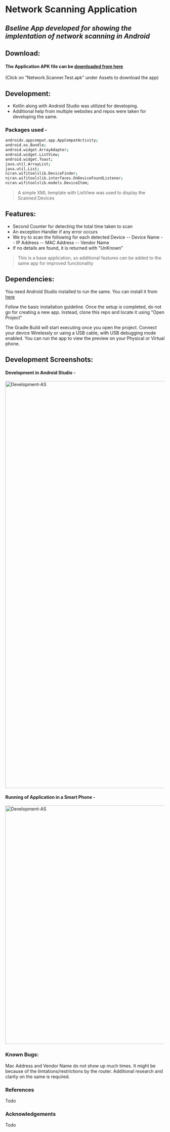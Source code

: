# Network Scanning Application
## _Bseline App developed for showing the implentation of network scanning in Android_

## Download:
#### The Application APK file can be [downloaded from here](https://github.com/felirox/Android-Network-Scanner/releases/tag/v1.0)
(Click on "Network.Scanner.Test.apk" under Assets to download the app)

## Development:

- Kotlin along with Android Studio was utilized for developing. 
- Additional help from multiple websites and repos were taken for developing the same.
### Packages used - 

```sh
androidx.appcompat.app.AppCompatActivity;
android.os.Bundle;
android.widget.ArrayAdapter;
android.widget.ListView;
android.widget.Toast;
java.util.ArrayList;
java.util.List;
niran.wifitoolslib.DeviceFinder;
niran.wifitoolslib.interfaces.OnDeviceFoundListener;
niran.wifitoolslib.models.DeviceItem;
```
> A simple XML template with ListView was used to display the Scanned Devices
## Features:

- Second Counter for detecting the total time taken to scan
- An exception Handler if any error occurs
- We try to scan the following for each detected Device
-- Device Name
-- IP Address
-- MAC Address
-- Vendor Name
- If no details are found, it is returned with "UnKnown"

> This is a base application, so additional features can be added to the same app for improved functionality

## Dependencies:

You need Android Studio installed to run the same. You can install it from [here](https://developer.android.com/studio)

Follow the basic installation guideline. 
Once the setup is completed, do not go for creating a new app. Instead, clone this repo and locate it using "Open Project"

The Gradle Build will start executing once you open the project. 
Connect your device Wirelessly or uaing a USB cable, with USB debugging mode enabled. 
You can run the app to view the preview on your Physical or Virtual phone.

## Development Screenshots:

#### Development in Android Studio - 

<img width="1280" alt="Development-AS" src="https://user-images.githubusercontent.com/52323747/155201656-9674c780-4abb-4468-bbb8-55f845180517.png">

#### Running of Application in a Smart Phone - 
<img height="750" alt="Development-AS" src="https://user-images.githubusercontent.com/52323747/155201786-c1129763-cbb8-4976-af34-781b4e294872.jpeg">

### Known Bugs: 
Mac Address and Vendor Name do not show up much times. It might be because of the limtations/restrictions by the router. Additional research and clarity on the same is required.


### References
Todo


### Acknowledgements
Todo
